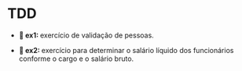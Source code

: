 <h1>TDD</h1>

- <strong> 📁 ex1: </strong> exercício de validação de pessoas.

- <strong> 📁 ex2: </strong> exercício para determinar o salário líquido dos funcionários conforme o cargo e o salário bruto.
